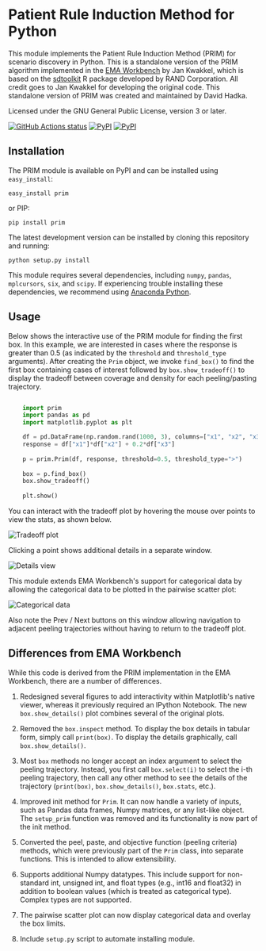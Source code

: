 Patient Rule Induction Method for Python
========================================

This module implements the Patient Rule Induction Method (PRIM) for scenario
discovery in Python.  This is a standalone version of the PRIM algorithm
implemented in the [EMA Workbench](https://github.com/quaquel/EMAworkbench) by
Jan Kwakkel, which is based on the
[sdtoolkit](https://cran.r-project.org/web/packages/sdtoolkit/index.html) R
package developed by RAND Corporation.  All credit goes to Jan Kwakkel for
developing the original code.  This standalone version of PRIM was created and
maintained by David Hadka.

Licensed under the GNU General Public License, version 3 or later.

<a href="https://github.com/Project-Platypus/PRIM"><img alt="GitHub Actions status" src="https://github.com/Project-Platypus/PRIM/workflows/Tests/badge.svg?branch=master&event=push"></a>
[![PyPI](https://img.shields.io/pypi/v/PRIM.svg)](https://pypi.python.org/pypi/PRIM)
[![PyPI](https://img.shields.io/pypi/dm/PRIM.svg)](https://pypi.python.org/pypi/PRIM)

Installation
------------

The PRIM module is available on PyPI and can be installed using `easy_install`:

    easy_install prim
    
or PIP:

    pip install prim
    
The latest development version can be installed by cloning this repository
and running:

    python setup.py install
    
This module requires several dependencies, including `numpy`, `pandas`,
`mplcursors`, `six`, and `scipy`.  If experiencing trouble installing
these dependencies, we recommend using [Anaconda Python](https://www.continuum.io/downloads).

Usage
-----

Below shows the interactive use of the PRIM module for finding the first box.
In this example, we are interested in cases where the response is greater
than 0.5 (as indicated by the `threshold` and `threshold_type` arguments).
After creating the `Prim` object, we invoke `find_box()` to find
the first box containing cases of interest followed by `box.show_tradeoff()`
to display the tradeoff between coverage and density for each peeling/pasting
trajectory.

```python

    import prim
    import pandas as pd
    import matplotlib.pyplot as plt

    df = pd.DataFrame(np.random.rand(1000, 3), columns=["x1", "x2", "x3"])
    response = df["x1"]*df["x2"] + 0.2*df["x3"]
    
    p = prim.Prim(df, response, threshold=0.5, threshold_type=">")
    
    box = p.find_box()
    box.show_tradeoff()
    
    plt.show()
```

You can interact with the tradeoff plot by hovering the mouse over points
to view the stats, as shown below.

![Tradeoff plot](https://github.com/MOEAFramework/PRIM/blob/master/docs/images/screenshot1.png)

Clicking a point shows additional details in a separate window.

![Details view](https://github.com/MOEAFramework/PRIM/blob/master/docs/images/screenshot2.png)

This module extends EMA Workbench's support for categorical data by allowing the
categorical data to be plotted in the pairwise scatter plot:

![Categorical data](https://github.com/MOEAFramework/PRIM/blob/master/docs/images/screenshot3.png)

Also note the Prev / Next buttons on this window allowing navigation to adjacent
peeling trajectories without having to return to the tradeoff plot.

Differences from EMA Workbench
------------------------------

While this code is derived from the PRIM implementation in the EMA Workbench,
there are a number of differences.

1. Redesigned several figures to add interactivity within Matplotlib's native
   viewer, whereas it previously required an IPython Notebook.  The new
   `box.show_details()` plot combines several of the original plots.

2. Removed the `box.inspect` method.  To display the box details in tabular
   form, simply call `print(box)`.  To display the details graphically,
   call `box.show_details()`.
   
3. Most `box` methods no longer accept an index argument to select the
   peeling trajectory.  Instead, you first call `box.select(i)` to select
   the i-th peeling trajectory, then call any other method to see the details
   of the trajectory (`print(box)`, `box.show_details()`,
   `box.stats`, etc.).
   
4. Improved init method for `Prim`.  It can now handle a variety of inputs,
   such as Pandas data frames, Numpy matrices, or any list-like object.  The
   `setup_prim` function was removed and its functionality is now part of
   the init method.
   
5. Converted the peel, paste, and objective function (peeling criteria) methods,
   which were previously part of the `Prim` class, into separate functions.
   This is intended to allow extensibility.
   
6. Supports additional Numpy datatypes.  This include support for non-standard
   int, unsigned int, and float types (e.g., int16 and float32) in addition
   to boolean values (which is treated as categorical type).  Complex types are
   not supported.
   
7. The pairwise scatter plot can now display categorical data and overlay the
   box limits.

8. Include `setup.py` script to automate installing module.
